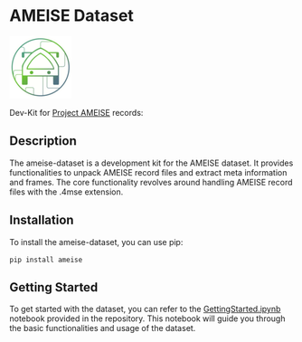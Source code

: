 # AMEISE Dataset

![AmeiseLogo](docs/Ameise_logo.png) 

Dev-Kit for [Project AMEISE](https://ameise.wandelgesellschaft.de/) records: 

## Description

The ameise-dataset is a development kit for the AMEISE dataset. It provides functionalities to unpack AMEISE record 
files and extract meta information and frames. The core functionality revolves around handling AMEISE record files 
with the .4mse extension.

## Installation

To install the ameise-dataset, you can use pip:
```console
pip install ameise
```

## Getting Started

To get started with the dataset, you can refer to the [GettingStarted.ipynb](/GettingStarted.ipynb) notebook provided in the repository. 
This notebook will guide you through the basic functionalities and usage of the dataset.
